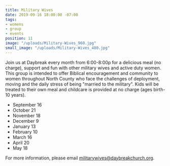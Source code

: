 ```yaml
---
title: Military Wives
date: 2019-09-16 18:00:00 -07:00
tags:
- womens
- group
- events
position: 11
image: "/uploads/Military-Wives_960.jpg"
small_image: "/uploads/Military-Wives_480.jpg"
---
```


Join us at Daybreak every month from 6:00-8:00p for a delicious meal (no charge), support and fun with other military wives and active duty women. This group is intended to offer Biblical encouragement and community to women throughout North County who face the challenges of deployment, moving and the daily stress of being "married to the military". Kids will be treated to their own meal and childcare is provided at no charge (ages birth-10 years).

* September 16
* October 21
* November 18
* December 9
* January 13
* February 10
* March 16
* April 20
* May 18


For more information, please email [militarywives@daybreakchurch.org](militarywives@daybreakchurch.org).